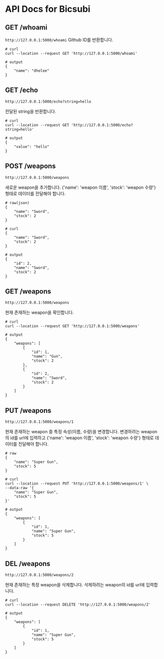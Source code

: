 # API Docs for Bicsubi

## GET /whoami
`http://127.0.0.1:5000/whoami`
Github ID를 반환합니다.

```
# curl
curl --location --request GET 'http://127.0.0.1:5000/whoami'

# output
{
    "name": "dhelee"
}
```

## GET /echo
`http://127.0.0.1:5000/echo?string=hello`

전달된 string을 반환합니다.

```
# curl
curl --location --request GET 'http://127.0.0.1:5000/echo?string=hello'

# output
{
    "value": "hello"
}
```

## POST /weapons
`http://127.0.0.1:5000/weapons`

새로운 weapon을 추가합니다.
{'name': 'weapon 이름', 'stock': 'weapon 수량'} 형태로 데이터를 전달해야 합니다.

```
# raw(json)
{
    "name": "Sword",
    "stock": 2
}

# curl
{
    "name": "Sword",
    "stock": 2
}

# output
{
    "id": 2,
    "name": "Sword",
    "stock": 2
}

```


## GET /weapons
`http://127.0.0.1:5000/weapons`

현재 존재하는 weapon을 확인합니다.

```
# curl
curl --location --request GET 'http://127.0.0.1:5000/weapons'

# output
{
    "weapons": [
        {
            "id": 1,
            "name": "Gun",
            "stock": 2
        },
        {
            "id": 2,
            "name": "Sword",
            "stock": 2
        }
    ]
}
```

## PUT  /weapons
`http://127.0.0.1:5000/weapons/1`

현재 존재하는 weapon 중 특정 속성(이름, 수량)을 변경합니다.
변경하려는 weapon의 id를 url에 입력하고 {'name': 'weapon 이름', 'stock': 'weapon 수량'} 형태로 데이터를 전달해야 합니다.

```
# raw
{
    "name": "Super Gun",
    "stock": 5
}

# curl
curl --location --request PUT 'http://127.0.0.1:5000/weapons/1' \
--data-raw '{
    "name": "Super Gun",
    "stock": 5
}'

# output
{
    "weapons": [
        {
            "id": 1,
            "name": "Super Gun",
            "stock": 5
        }
    ]
}
```

## DEL /weapons
`http://127.0.0.1:5000/weapons/2`

현재 존재하는 특정 weapon을 삭제합니다.
삭제하려는 weapon의 id를 url에 입력합니다.

```
# curl
curl --location --request DELETE 'http://127.0.0.1:5000/weapons/2'

# output
{
    "weapons": [
        {
            "id": 1,
            "name": "Super Gun",
            "stock": 5
        }
    ]
}
```